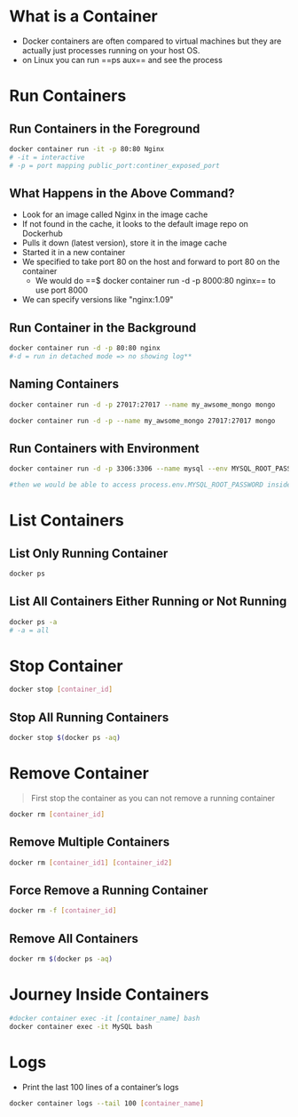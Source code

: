 # What is a Container

- Docker containers are often compared to virtual machines but they are actually just processes running on your host OS.
- on Linux you can run ==ps aux== and see the process

# Run Containers

## Run Containers in the Foreground

```bash
docker container run -it -p 80:80 Nginx
# -it = interactive
# -p = port mapping public_port:continer_exposed_port
```

## What Happens in the Above Command?

- Look for an image called Nginx in the image cache
- If not found in the cache, it looks to the default image repo on Dockerhub
- Pulls it down (latest version), store it in the image cache
- Started it in a new container
- We specified to take port 80 on the host and forward to port 80 on the container
	- We would do ==$ docker container run -d -p 8000:80 nginx== to use port 8000
- We can specify versions like "nginx:1.09"

## Run Container in the Background

```bash
docker container run -d -p 80:80 nginx  
#-d = run in detached mode => no showing log**
```

## Naming Containers

```bash
docker container run -d -p 27017:27017 --name my_awsome_mongo mongo

docker container run -d -p --name my_awsome_mongo 27017:27017 mongo

```

## Run Containers with Environment

```bash
docker container run -d -p 3306:3306 --name mysql --env MYSQL_ROOT_PASSWORD=123456 mysql

#then we would be able to access process.env.MYSQL_ROOT_PASSWORD inside the code
```

# List Containers

## List Only Running Container

```bash
docker ps
```

## List All Containers Either Running or Not Running

```bash
docker ps -a
# -a = all
```

# Stop Container

```bash
docker stop [container_id]
```

## Stop All Running Containers

```bash
docker stop $(docker ps -aq)
```

# Remove Container

> First stop the container as you can not remove a running container

```bash
docker rm [container_id]
```

## Remove Multiple Containers

```bash
docker rm [container_id1] [container_id2]
```

## Force Remove a Running Container

```bash
docker rm -f [container_id]
```

## Remove All Containers

```bash
docker rm $(docker ps -aq)
```

# Journey Inside Containers

```bash
#docker container exec -it [container_name] bash
docker container exec -it MySQL bash
```

# Logs

- Print the last 100 lines of a container’s logs

```bash
docker container logs --tail 100 [container_name]
```
